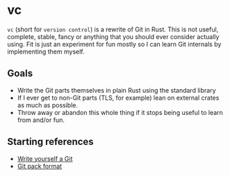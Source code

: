 # vc

`vc` (short for `version control`) is a rewrite of Git in Rust.  This is not useful, complete, 
stable, fancy or anything that you should ever consider actually using. Fit is just an experiment
for fun mostly so I can learn Git internals by implementing them myself.

## Goals

- Write the Git parts themselves in plain Rust using the standard library
- If I ever get to non-Git parts (TLS, for example) lean on external crates as much as possible.
- Throw away or abandon this whole thing if it stops being useful to learn from and/or fun.

## Starting references

- [Write yourself a Git](https://wyag.thb.lt/)
- [Git pack format](https://github.com/git/git/blob/master/Documentation/technical/pack-format.txt)
